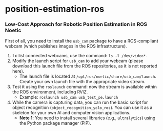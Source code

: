 # position-estimation-ros
### Low-Cost Approach for Robotic Position Estimation in ROS Noetic

First of all, you need to install the `usb_cam` package to have a ROS-compliant webcam (which publishes images in the ROS infrastructure).

1. To list connected webcams, use the command: `ls -l /dev/video*`.
2. Modify the launch script for `usb_cam` to add your webcam (please download this launch file from the ROS repositories, as it is not reported here).
   - The launch file is located at `/opt/ros/noetic/share/usb_cam/launch`. Create your own launch file with the appropriate video stream.
3. Test it using the `roslaunch` command: now the stream is available within the ROS environment, including RVIZ.
   - Example: `roslaunch usb_cam usb_test_pe.launch`
4. While the camera is capturing data, you can run the basic script for object recognition (`object_recognition_yolo_ros`). You can use it as a skeleton for your own AI and computer vision applications.
   - **Note 1**: You need to install several libraries (e.g., `ultralytics`) using the Python package manager (PIP).

